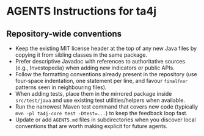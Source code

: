 # AGENTS Instructions for ta4j

## Repository-wide conventions
- Keep the existing MIT license header at the top of any new Java files by copying it from sibling classes in the same package.
- Prefer descriptive Javadoc with references to authoritative sources (e.g., Investopedia) when adding new indicators or public APIs.
- Follow the formatting conventions already present in the repository (use four-space indentation, one statement per line, and favour `final`/`var` patterns seen in neighbouring files).
- When adding tests, place them in the mirrored package inside `src/test/java` and use existing test utilities/helpers when available.
- Run the narrowest Maven test command that covers new code (typically `mvn -pl ta4j-core test -Dtest=...`) to keep the feedback loop fast.
- Update or add `AGENTS.md` files in subdirectories when you discover local conventions that are worth making explicit for future agents.
